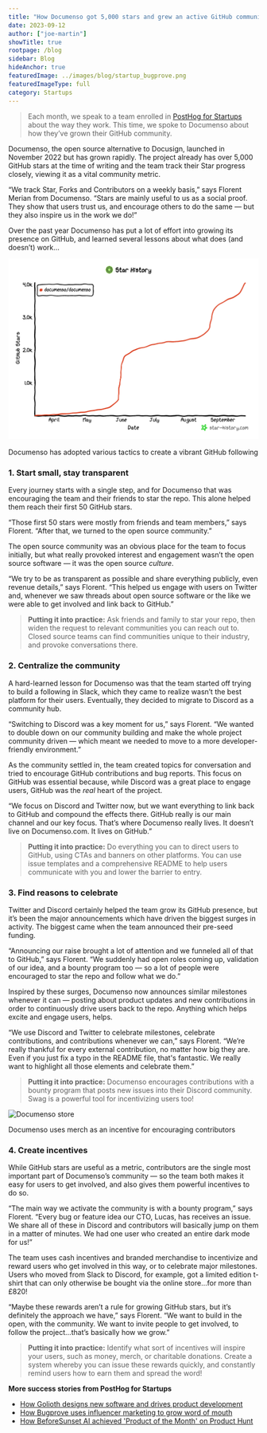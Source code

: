 ```yaml
---
title: "How Documenso got 5,000 stars and grew an active GitHub community"
date: 2023-09-12
author: ["joe-martin"]
showTitle: true
rootpage: /blog
sidebar: Blog
hideAnchor: true
featuredImage: ../images/blog/startup_bugprove.png
featuredImageType: full
category: Startups
---
```


> Each month, we speak to a team enrolled in [PostHog for Startups](/startups) about the way they work. This time, we spoke to Documenso about how they’ve grown their GitHub community. 

Documenso, the open source alternative to Docusign, launched in November 2022 but has grown rapidly. The project already has over 5,000 GitHub stars at the time of writing and the team track their Star progress closely, viewing it as a vital community metric.

“We track Star, Forks and Contributors on a weekly basis,” says Florent Merian from Documenso. “Stars are mainly useful to us as a social proof. They show that users trust us, and encourage others to do the same — but they also inspire us in the work we do!”

Over the past year Documenso has put a lot of effort into growing its presence on GitHub, and learned several lessons about what does (and doesn’t) work...

![Documenso GitHub Stars](../images/blog/documenso-stars.png)
<Caption>Documenso has adopted various tactics to create a vibrant GitHub following</Caption>

### 1. Start small, stay transparent

Every journey starts with a single step, and for Documenso that was encouraging the team and their friends to star the repo. This alone helped them reach their first 50 GitHub stars. 

“Those first 50 stars were mostly from friends and team members,” says Florent. “After that, we turned to the open source community.”

The open source community was an obvious place for the team to focus initially, but what really provoked interest and engagement wasn’t the open source software — it was the open source _culture_.

“We try to be as transparent as possible and share everything publicly, even revenue details,” says Florent. “This helped us engage with users on Twitter and, whenever we saw threads about open source software or the like we were able to get involved and link back to GitHub.”

> **Putting it into practice:** Ask friends and family to star your repo, then widen the request to relevant communities you can reach out to. Closed source teams can find communities unique to their industry, and provoke conversations there. 

### 2. Centralize the community 

A hard-learned lesson for Documenso was that the team started off trying to build a following in Slack, which they came to realize wasn’t the best platform for their users. Eventually, they decided to migrate to Discord as a community hub.

“Switching to Discord was a key moment for us,” says Florent. “We wanted to double down on our community building and make the whole project community driven — which meant we needed to move to a more developer-friendly environment.”

As the community settled in, the team created topics for conversation and tried to encourage GitHub contributions and bug reports. This focus on GitHub was essential because, while Discord was a great place to engage users, GitHub was the _real_ heart of the project. 

“We focus on Discord and Twitter now, but we want everything to link back to GitHub and compound the effects there. GitHub really is our main channel and our key focus. That’s where Documenso really lives. It doesn’t live on Documenso.com. It lives on GitHub.”

> **Putting it into practice:** Do everything you can to direct users to GitHub, using CTAs and banners on other platforms. You can use issue templates and a comprehensive README to help users communicate with you and lower the barrier to entry. 

### 3. Find reasons to celebrate

Twitter and Discord certainly helped the team grow its GitHub presence, but it’s been the major announcements which have driven the biggest surges in activity. The biggest came when the team announced their pre-seed funding.

“Announcing our raise brought a lot of attention and we funneled all of that to GitHub,” says Florent. “We suddenly had open roles coming up, validation of our idea, and a bounty program too — so a lot of people were encouraged to star the repo and follow what we do.”

Inspired by these surges, Documenso now announces similar milestones whenever it can — posting about product updates and new contributions in order to continuously drive users back to the repo. Anything which helps excite and engage users, helps. 

“We use Discord and Twitter to celebrate milestones, celebrate contributions, and contributions whenever we can,” says Florent. “We’re really thankful for every external contribution, no matter how big they are. Even if you just fix a typo in the README file, that's fantastic. We really want to highlight all those elements and celebrate them.”

> **Putting it into practice:** Documenso encourages contributions with a bounty program that posts new issues into their Discord community. Swag is a powerful tool for incentivizing users too! 

![Documenso store](../images/blog/documenso-store.png)
<Caption>Documenso uses merch as an incentive for encouraging contributors</Caption>

### 4. Create incentives

While GitHub stars are useful as a metric, contributors are the single most important part of Documenso’s community — so the team both makes it easy for users to get involved, and also gives them powerful incentives to do so. 

“The main way we activate the community is with a bounty program,” says Florent. “Every bug or feature idea our CTO, Lucas, has receives an issue. We share all of these in Discord and contributors will basically jump on them in a matter of minutes. We had one user who created an entire dark mode for us!”

The team uses cash incentives and branded merchandise to incentivize and reward users who get involved in this way, or to celebrate major milestones. Users who moved from Slack to Discord, for example, got a limited edition t-shirt that can only otherwise be bought via the online store…for more than £820!

“Maybe these rewards aren’t a rule for growing GitHub stars, but it’s definitely the approach we have,” says Florent. “We want to build in the open, with the community. We want to invite people to get involved, to follow the project…that’s basically how we grow.”

> **Putting it into practice:** Identify what sort of incentives will inspire your users, such as money, merch, or charitable donations. Create a system whereby you can issue these rewards quickly, and constantly remind users how to earn them and spread the word!

**More success stories from PostHog for Startups**
- [How Golioth designs new software and drives product development](/spotlights/startup-golioth)
- [How Bugprove uses influencer marketing to grow word of mouth](/spotlights/startup-bugprove)
- [How BeforeSunset AI achieved 'Product of the Month' on Product Hunt](spotlights/startup-before-sunset-ai)
